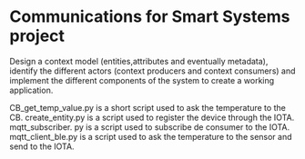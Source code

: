 # Communications for Smart Systems project
Design a context model (entities,attributes and eventually metadata), identify the different actors (context producers and context consumers) and implement the different components of the system to create a working application.

CB_get_temp_value.py is a short script used to ask the temperature to the CB.
create_entity.py is a script used to register the device through the IOTA.
mqtt_subscriber. py is a script used to subscribe de consumer to the IOTA.
mqtt_client_ble.py is a script used to ask the temperature to the sensor and send to the IOTA.
